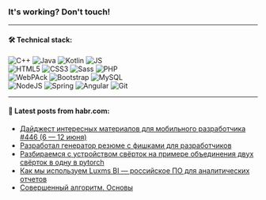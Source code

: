 ### It's working? Don't touch!

---

#### 🛠️ Technical stack:

![C++](https://img.shields.io/badge/C++-informational?logo=c%2B%2B&style=flat&logoColor=white&color=9C033A)
![Java](https://img.shields.io/badge/Java-informational?logo=java&style=flat&logoColor=white&color=007396)
![Kotlin](https://img.shields.io/badge/Kotlin-informational?logo=Kotlin&style=flat&logoColor=white&color=0095D5)
![JS](https://img.shields.io/badge/JS-informational?logo=javaScript&style=flat&logoColor=black&color=F7Df1E) <br>
![HTML5](https://img.shields.io/badge/HTML5-informational?logo=html5&style=flat&logoColor=white&color=E34F26)
![CSS3](https://img.shields.io/badge/CSS3-informational?logo=css3&style=flat&logoColor=white&color=157286)
![Sass](https://img.shields.io/badge/Saas-informational?logo=sass&style=flat&logoColor=white&color=hotpink)
![PHP](https://img.shields.io/badge/PHP-informational?logo=php&style=flat&logoColor=white&color=777BB4) <br>
![WebPAck](https://img.shields.io/badge/WebPack-informational?logo=webPack&style=flat&logoColor=white&color=FF6F00)
![Bootstrap](https://img.shields.io/badge/Bootstrap-informational?logo=Bootstrap&style=flat&logoColor=white&color=7952B3)
![MySQL](https://img.shields.io/badge/MySQL-informational?logo=MySQL&style=flat&logoColor=white&color=00f) <br>
![NodeJS](https://img.shields.io/badge/NodeJS-informational?logo=node.js&style=flat&logoColor=white&color=43853D)
![Spring](https://img.shields.io/badge/Spring-informational?logo=Spring&style=flat&logoColor=white&color=0A9EDC)
![Angular](https://img.shields.io/badge/Vue-informational?logo=vue.js&style=flat&logoColor=white&color=red)
![Git](https://img.shields.io/badge/Git-informational?logo=git&style=flat&logoColor=white&color=darkorange)

___

#### 💬 Latest posts from habr.com:

<!-- BLOG-POST-LIST:START -->
- [Дайджест интересных материалов для мобильного разработчика #446 &lpar;6 — 12 июня&rpar;](https://habr.com/ru/post/671030/?utm_source=habrahabr&utm_medium=rss&utm_campaign=671030)
- [Разработал генератор резюме с фишками для разработчиков](https://habr.com/ru/post/671026/?utm_source=habrahabr&utm_medium=rss&utm_campaign=671026)
- [Разбираемся с устройством свёрток на примере объединения двух свёрток в одну в pytorch](https://habr.com/ru/post/671024/?utm_source=habrahabr&utm_medium=rss&utm_campaign=671024)
- [Как мы используем Luxms BI — российское ПО для аналитических отчетов](https://habr.com/ru/post/671014/?utm_source=habrahabr&utm_medium=rss&utm_campaign=671014)
- [Совершенный алгоритм. Основы](https://habr.com/ru/post/671006/?utm_source=habrahabr&utm_medium=rss&utm_campaign=671006)
<!-- BLOG-POST-LIST:END -->
